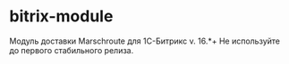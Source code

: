 # bitrix-module

Модуль доставки Marschroute для 1С-Битрикс v. 16.*+
Не используйте до первого стабильного релиза.
